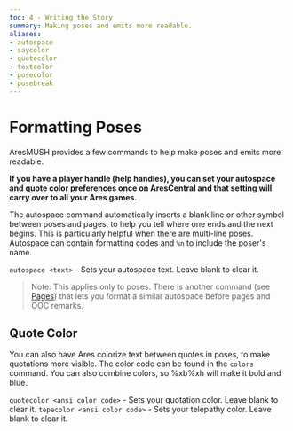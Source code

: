 ```yaml
---
toc: 4 - Writing the Story
summary: Making poses and emits more readable.
aliases:
- autospace
- saycolor
- quotecolor
- textcolor
- posecolor
- posebreak
---
```

# Formatting Poses

AresMUSH provides a few commands to help make poses and emits more readable.

**If you have a player handle (help handles), you can set your autospace and quote color preferences once on AresCentral and that setting will carry over to all your Ares games.**

The autospace command automatically inserts a blank line or other symbol between poses and pages, to help you tell where one ends and the next begins.  This is particularly helpful when there are multi-line poses. Autospace can contain formatting codes and `%n` to include the poser's name.

`autospace <text>` - Sets your autospace text.  Leave blank to clear it.

> Note: This applies only to poses.  There is another command (see [Pages](/help/page)) that lets you format a similar autospace before pages and OOC remarks.

## Quote Color

You can also have Ares colorize text between quotes in poses, to make quotations more visible.  The color code can be found in the `colors` command.  You can also combine colors, so \%xb\%xh will make it bold and blue.

`quotecolor <ansi color code>` - Sets your quotation color.  Leave blank to clear it.
`tepecolor <ansi color code>` - Sets your telepathy color.  Leave blank to clear it.
